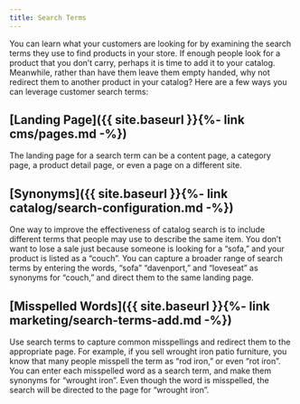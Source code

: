 ```yaml
---
title: Search Terms
---
```


You can learn what your customers are looking for by examining the search terms they use to find products in your store. If enough people look for a product that you don’t carry, perhaps it is time to add it to your catalog. Meanwhile, rather than have them leave them empty handed, why not redirect them to another product in your catalog? Here are a few ways you can leverage customer search terms:

## [Landing Page]({{ site.baseurl }}{%- link cms/pages.md -%})

The landing page for a search term can be a content page, a category page, a product detail page, or even a page on a different site.

## [Synonyms]({{ site.baseurl }}{%- link catalog/search-configuration.md -%})

One way to improve the effectiveness of catalog search is to include different terms that people may use to describe the same item. You don’t want to lose a sale just because someone is looking for a “sofa,” and your product is listed as a “couch”. You can capture a broader range of search terms by entering the words, “sofa” “davenport,” and “loveseat” as synonyms for “couch,” and direct them to the same landing page.

## [Misspelled Words]({{ site.baseurl }}{%- link marketing/search-terms-add.md -%})

Use search terms to capture common misspellings and redirect them to the appropriate page. For example, if you sell wrought iron patio furniture, you know that many people misspell the term as “rod iron,” or even “rot iron”. You can enter each misspelled word as a search term, and make them synonyms for “wrought iron”. Even though the word is misspelled, the search will be directed to the page for “wrought iron”.

